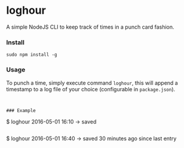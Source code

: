 # loghour
A simple NodeJS CLI to keep track of times in a punch card fashion.


### Install

```
sudo npm install -g
```

### Usage

To punch a time, simply execute command `loghour`, this will append a timestamp to a log file of your choice (configurable in `package.json`).

```


### Example

```
$ loghour
2016-05-01 16:10 -> saved
```

```
$ loghour
2016-05-01 16:40 -> saved
30 minutes ago since last entry
```
